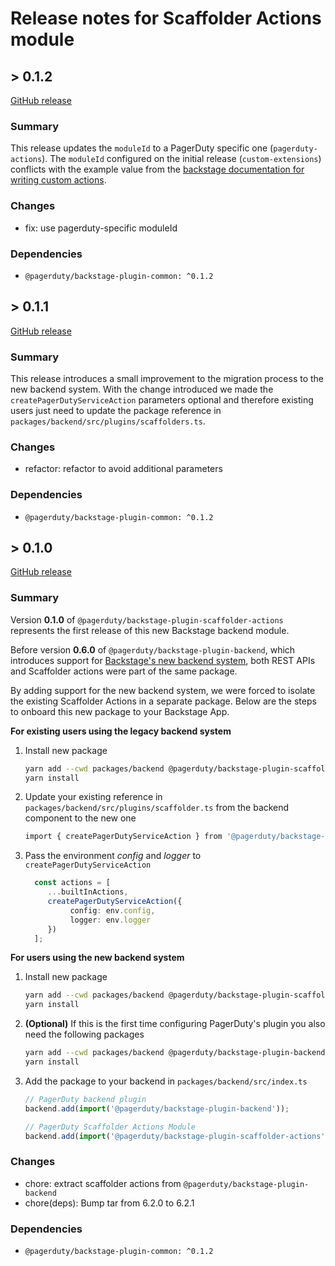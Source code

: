 # Release notes for Scaffolder Actions module

## > 0.1.2

[GitHub release](https://github.com/PagerDuty/backstage-plugin-scaffolder-actions/releases/tag/0.1.2)

### Summary

This release updates the `moduleId` to a PagerDuty specific one (`pagerduty-actions`). The `moduleId` configured on the initial release (`custom-extensions`) conflicts with the example value from the [backstage documentation for writing custom actions](https://backstage.io/docs/features/software-templates/writing-custom-actions#register-action-with-new-backend-system).

### Changes

- fix: use pagerduty-specific moduleId

### Dependencies

- `@pagerduty/backstage-plugin-common: ^0.1.2`

## > 0.1.1

[GitHub release](https://github.com/PagerDuty/backstage-plugin-scaffolder-actions/releases/tag/0.1.1)

### Summary

This release introduces a small improvement to the migration process to the new backend system. With the change introduced we made the `createPagerDutyServiceAction` parameters optional and therefore existing users just need to update the package reference in `packages/backend/src/plugins/scaffolders.ts`.

### Changes

- refactor: refactor to avoid additional parameters

### Dependencies

- `@pagerduty/backstage-plugin-common: ^0.1.2`

## > 0.1.0

[GitHub release](https://github.com/PagerDuty/backstage-plugin-scaffolder-actions/releases/tag/0.1.0)

### Summary

Version **0.1.0** of `@pagerduty/backstage-plugin-scaffolder-actions` represents the first release of this new Backstage backend module. 

Before version **0.6.0** of `@pagerduty/backstage-plugin-backend`, which introduces support for [Backstage's new backend system](https://backstage.io/docs/backend-system/), both REST APIs and Scaffolder actions were part of the same package.

By adding support for the new backend system, we were forced to isolate the existing Scaffolder Actions in a separate package. Below are the steps to onboard this new package to your Backstage App.

**For existing users using the legacy backend system**

1. Install new package

    ```bash
    yarn add --cwd packages/backend @pagerduty/backstage-plugin-scaffolder-actions
    yarn install
    ```

2. Update your existing reference in `packages/backend/src/plugins/scaffolder.ts` from the backend component to the new one

    ```bash
    import { createPagerDutyServiceAction } from '@pagerduty/backstage-plugin-scaffolder-actions';
    ```

3. Pass the environment _config_ and _logger_ to `createPagerDutyServiceAction`

    ```typescript
      const actions = [
         ...builtInActions, 
         createPagerDutyServiceAction({ 
              config: env.config, 
              logger: env.logger 
         })
      ];
    ```

**For users using the new backend system**

1. Install new package

    ```bash
    yarn add --cwd packages/backend @pagerduty/backstage-plugin-scaffolder-actions
    yarn install
    ```

2. **(Optional)** If this is the first time configuring PagerDuty's plugin you also need the following packages

    ```bash
    yarn add --cwd packages/backend @pagerduty/backstage-plugin-backend @pagerduty/backstage-plugin-common
    yarn install
    ```

3. Add the package to your backend in `packages/backend/src/index.ts`

    ```typescript
    // PagerDuty backend plugin
    backend.add(import('@pagerduty/backstage-plugin-backend'));
   
    // PagerDuty Scaffolder Actions Module
    backend.add(import('@pagerduty/backstage-plugin-scaffolder-actions'));
    ```

### Changes

- chore: extract scaffolder actions from `@pagerduty/backstage-plugin-backend`
- chore(deps): Bump tar from 6.2.0 to 6.2.1

### Dependencies

- `@pagerduty/backstage-plugin-common: ^0.1.2`
